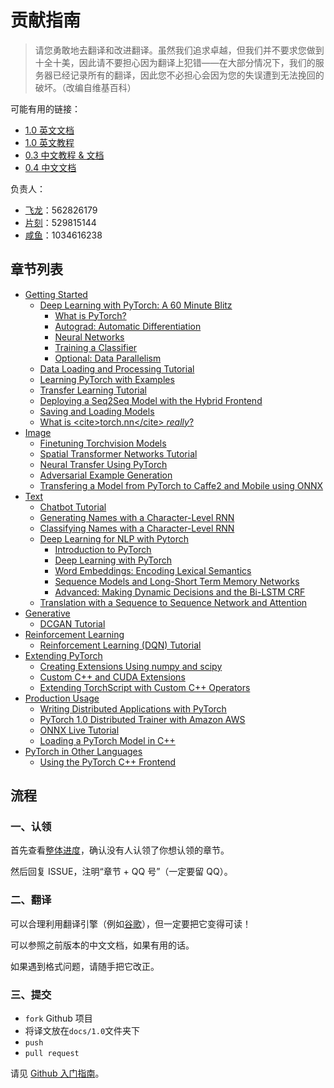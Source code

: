 # 贡献指南

> 请您勇敢地去翻译和改进翻译。虽然我们追求卓越，但我们并不要求您做到十全十美，因此请不要担心因为翻译上犯错——在大部分情况下，我们的服务器已经记录所有的翻译，因此您不必担心会因为您的失误遭到无法挽回的破坏。（改编自维基百科）

可能有用的链接：

+   [1.0 英文文档](https://pytorch.org/docs/)
+   [1.0 英文教程](https://pytorch.org/tutorials/)
+   [0.3 中文教程 & 文档](https://pytorch.apachecn.org/docs/0.3/)
+   [0.4 中文文档](https://pytorch.apachecn.org/docs/0.4/)

负责人：

+   [飞龙](https://github.com/wizardforcel)：562826179
+   [片刻](https://github.com/jiangzhonglian)：529815144
+   [咸鱼](https://github.com/)：1034616238

## 章节列表

+   [Getting Started](docs/1.0/tut_getting_started.md)
    +   [Deep Learning with PyTorch: A 60 Minute Blitz](docs/1.0/deep_learning_60min_blitz.md)
        + [What is PyTorch?](docs/1.0/blitz_tensor_tutorial.md)
        + [Autograd: Automatic Differentiation](docs/1.0/blitz_autograd_tutorial.md)
        + [Neural Networks](docs/1.0/blitz_neural_networks_tutorial.md)
        + [Training a Classifier](docs/1.0/blitz_cifar10_tutorial.md)
        + [Optional: Data Parallelism](docs/1.0/blitz_data_parallel_tutorial.md)
    +   [Data Loading and Processing Tutorial](docs/1.0/data_loading_tutorial.md)
    +   [Learning PyTorch with Examples](docs/1.0/pytorch_with_examples.md)
    +   [Transfer Learning Tutorial](docs/1.0/transfer_learning_tutorial.md)
    +   [Deploying a Seq2Seq Model with the Hybrid Frontend](docs/1.0/deploy_seq2seq_hybrid_frontend_tutorial.md)
    +   [Saving and Loading Models](docs/1.0/saving_loading_models.md)
    +   [What is &lt;cite&gt;torch.nn&lt;/cite&gt; _really_?](docs/1.0/nn_tutorial.md)
+   [Image](docs/1.0/tut_image.md)
    +   [Finetuning Torchvision Models](docs/1.0/finetuning_torchvision_models_tutorial.md)
    +   [Spatial Transformer Networks Tutorial](docs/1.0/spatial_transformer_tutorial.md)
    +   [Neural Transfer Using PyTorch](docs/1.0/neural_style_tutorial.md)
    +   [Adversarial Example Generation](docs/1.0/fgsm_tutorial.md)
    +   [Transfering a Model from PyTorch to Caffe2 and Mobile using ONNX](docs/1.0/super_resolution_with_caffe2.md)
+   [Text](docs/1.0/tut_text.md)
    +   [Chatbot Tutorial](docs/1.0/chatbot_tutorial.md)
    +   [Generating Names with a Character-Level RNN](docs/1.0/char_rnn_generation_tutorial.md)
    +   [Classifying Names with a Character-Level RNN](docs/1.0/char_rnn_classification_tutorial.md)
    +   [Deep Learning for NLP with Pytorch](docs/1.0/deep_learning_nlp_tutorial.md)
        + [Introduction to PyTorch](docs/1.0/nlp_pytorch_tutorial.md)
        + [Deep Learning with PyTorch](docs/1.0/nlp_deep_learning_tutorial.md)
        + [Word Embeddings: Encoding Lexical Semantics](docs/1.0/nlp_word_embeddings_tutorial.md)
        + [Sequence Models and Long-Short Term Memory Networks](docs/1.0/nlp_sequence_models_tutorial.md)
        + [Advanced: Making Dynamic Decisions and the Bi-LSTM CRF](docs/1.0/nlp_advanced_tutorial.md)
    +   [Translation with a Sequence to Sequence Network and Attention](docs/1.0/seq2seq_translation_tutorial.md)
+   [Generative](docs/1.0/tut_generative.md)
    +   [DCGAN Tutorial](docs/1.0/dcgan_faces_tutorial.md)
+   [Reinforcement Learning](docs/1.0/tut_reinforcement_learning.md)
    +   [Reinforcement Learning (DQN) Tutorial](docs/1.0/reinforcement_q_learning.md)
+   [Extending PyTorch](docs/1.0/tut_extending_pytorch.md)
    +   [Creating Extensions Using numpy and scipy](docs/1.0/numpy_extensions_tutorial.md)
    +   [Custom C++   and CUDA Extensions](docs/1.0/cpp_extension.md)
    +   [Extending TorchScript with Custom C++   Operators](docs/1.0/torch_script_custom_ops.md)
+   [Production Usage](docs/1.0/tut_production_usage.md)
    +   [Writing Distributed Applications with PyTorch](docs/1.0/dist_tuto.md)
    +   [PyTorch 1.0 Distributed Trainer with Amazon AWS](docs/1.0/aws_distributed_training_tutorial.md)
    +   [ONNX Live Tutorial](docs/1.0/ONNXLive.md)
    +   [Loading a PyTorch Model in C++](docs/1.0/cpp_export.md)
+   [PyTorch in Other Languages](docs/1.0/tut_other_language.md)
    +   [Using the PyTorch C++   Frontend](docs/1.0/cpp_frontend.md)

## 流程

### 一、认领

首先查看[整体进度](https://github.com/apachecn/pytorch-doc-zh/issues/274)，确认没有人认领了你想认领的章节。
 
然后回复 ISSUE，注明“章节 + QQ 号”（一定要留 QQ）。

### 二、翻译

可以合理利用翻译引擎（例如[谷歌](https://translate.google.cn/)），但一定要把它变得可读！

可以参照之前版本的中文文档，如果有用的话。

如果遇到格式问题，请随手把它改正。

### 三、提交

+   `fork` Github 项目
+   将译文放在`docs/1.0`文件夹下
+   `push`
+   `pull request`

请见 [Github 入门指南](https://github.com/apachecn/kaggle/blob/dev/docs/GitHub)。
